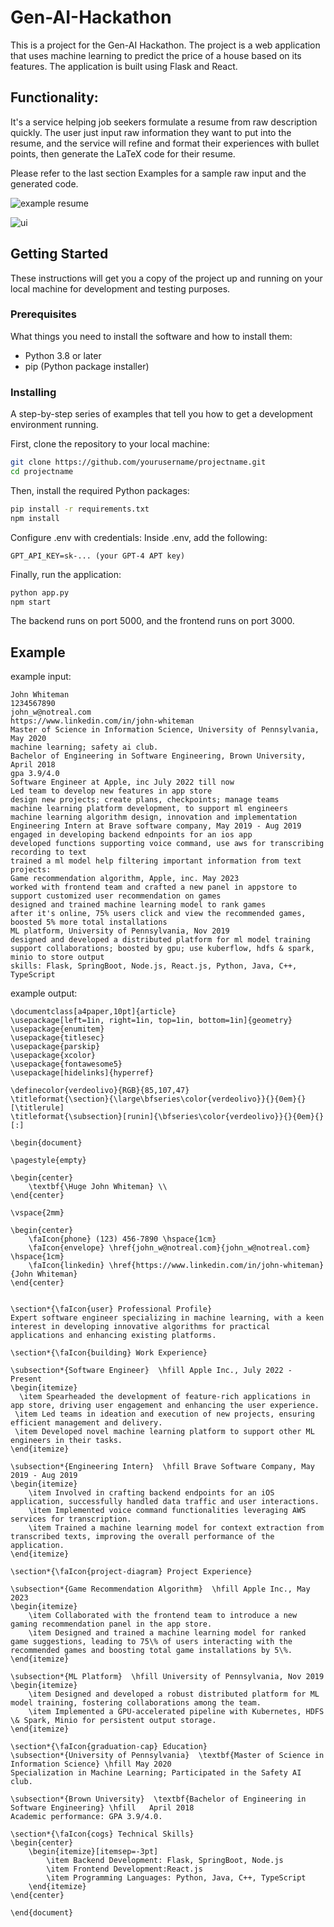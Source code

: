 # Gen-AI-Hackathon

This is a project for the Gen-AI Hackathon. The project is a web application that uses machine learning to predict the price of a house based on its features. The application is built using Flask and React.

## Functionality: 

It's a service helping job seekers formulate a resume from raw description quickly.
The user just input raw information they want to put into the resume, 
and the service will refine and format their experiences with bullet points,
then generate the LaTeX code for their resume.

Please refer to the last section Examples for a sample raw input and the generated code.

![example resume](https://res.cloudinary.com/dvidz8bwi/image/upload/v1708207815/samples/readme_img_isjsiw.png)

![ui](https://res.cloudinary.com/dvidz8bwi/image/upload/v1708207910/samples/4301708207860_.pic_bdnwgl.jpg)

## Getting Started

These instructions will get you a copy of the project up and running on your local machine for development and testing purposes.

### Prerequisites

What things you need to install the software and how to install them:

- Python 3.8 or later
- pip (Python package installer)

### Installing

A step-by-step series of examples that tell you how to get a development environment running.

First, clone the repository to your local machine:

```bash
git clone https://github.com/yourusername/projectname.git
cd projectname
```
    
Then, install the required Python packages:

```bash
pip install -r requirements.txt
npm install
```

Configure .env with credentials:
Inside .env, add the following:

```
GPT_API_KEY=sk-... (your GPT-4 APT key)
```

Finally, run the application:

```bash
python app.py
npm start
```

The backend runs on port 5000, and the frontend runs on port 3000.


## Example
example input:
```
John Whiteman
1234567890
john_w@notreal.com
https://www.linkedin.com/in/john-whiteman
Master of Science in Information Science, University of Pennsylvania, May 2020
machine learning; safety ai club.
Bachelor of Engineering in Software Engineering, Brown University, April 2018
gpa 3.9/4.0
Software Engineer at Apple, inc July 2022 till now
Led team to develop new features in app store
design new projects; create plans, checkpoints; manage teams
machine learning platform development, to support ml engineers
machine learning algorithm design, innovation and implementation
Engineering Intern at Brave software company, May 2019 - Aug 2019
engaged in developing backend ednpoints for an ios app
developed functions supporting voice command, use aws for transcribing recording to text
trained a ml model help filtering important information from text
projects:
Game recommendation algorithm, Apple, inc. May 2023
worked with frontend team and crafted a new panel in appstore to support customized user recommendation on games
designed and trained machine learning model to rank games
after it's online, 75% users click and view the recommended games, boosted 5% more total installations
ML platform, University of Pennsylvania, Nov 2019
designed and developed a distributed platform for ml model training
support collaborations; boosted by gpu; use kuberflow, hdfs & spark,  minio to store output
skills: Flask, SpringBoot, Node.js, React.js, Python, Java, C++, TypeScript
```

example output:
```
\documentclass[a4paper,10pt]{article}
\usepackage[left=1in, right=1in, top=1in, bottom=1in]{geometry}
\usepackage{enumitem}
\usepackage{titlesec}
\usepackage{parskip}
\usepackage{xcolor}
\usepackage{fontawesome5}
\usepackage[hidelinks]{hyperref}

\definecolor{verdeolivo}{RGB}{85,107,47}
\titleformat{\section}{\large\bfseries\color{verdeolivo}}{}{0em}{}[\titlerule]
\titleformat{\subsection}[runin]{\bfseries\color{verdeolivo}}{}{0em}{}[:]

\begin{document}

\pagestyle{empty}

\begin{center}
    \textbf{\Huge John Whiteman} \\
\end{center}

\vspace{2mm}

\begin{center}
    \faIcon{phone} (123) 456-7890 \hspace{1cm}
    \faIcon{envelope} \href{john_w@notreal.com}{john_w@notreal.com} \hspace{1cm}
    \faIcon{linkedin} \href{https://www.linkedin.com/in/john-whiteman}{John Whiteman}
\end{center}


\section*{\faIcon{user} Professional Profile}
Expert software engineer specializing in machine learning, with a keen interest in developing innovative algorithms for practical applications and enhancing existing platforms. 

\section*{\faIcon{building} Work Experience}

\subsection*{Software Engineer}  \hfill Apple Inc., July 2022 - Present
\begin{itemize}
  \item Spearheaded the development of feature-rich applications in app store, driving user engagement and enhancing the user experience.
 \item Led teams in ideation and execution of new projects, ensuring efficient management and delivery.
 \item Developed novel machine learning platform to support other ML engineers in their tasks.
\end{itemize}

\subsection*{Engineering Intern}  \hfill Brave Software Company, May 2019 - Aug 2019
\begin{itemize}
    \item Involved in crafting backend endpoints for an iOS application, successfully handled data traffic and user interactions.
    \item Implemented voice command functionalities leveraging AWS services for transcription.
    \item Trained a machine learning model for context extraction from transcribed texts, improving the overall performance of the application.
\end{itemize}

\section*{\faIcon{project-diagram} Project Experience}

\subsection*{Game Recommendation Algorithm}  \hfill Apple Inc., May 2023
\begin{itemize}
    \item Collaborated with the frontend team to introduce a new gaming recommendation panel in the app store.
    \item Designed and trained a machine learning model for ranked game suggestions, leading to 75\% of users interacting with the recommended games and boosting total game installations by 5\%.
\end{itemize}

\subsection*{ML Platform}  \hfill University of Pennsylvania, Nov 2019
\begin{itemize}
    \item Designed and developed a robust distributed platform for ML model training, fostering collaborations among the team.
    \item Implemented a GPU-accelerated pipeline with Kubernetes, HDFS \& Spark, Minio for persistent output storage.
\end{itemize}

\section*{\faIcon{graduation-cap} Education}
\subsection*{University of Pennsylvania}  \textbf{Master of Science in Information Science} \hfill May 2020
Specialization in Machine Learning; Participated in the Safety AI club.

\subsection*{Brown University}  \textbf{Bachelor of Engineering in Software Engineering} \hfill   April 2018
Academic performance: GPA 3.9/4.0.

\section*{\faIcon{cogs} Technical Skills}
\begin{center}
    \begin{itemize}[itemsep=-3pt]
        \item Backend Development: Flask, SpringBoot, Node.js
        \item Frontend Development:React.js
        \item Programming Languages: Python, Java, C++, TypeScript
    \end{itemize}
\end{center}

\end{document}
```

